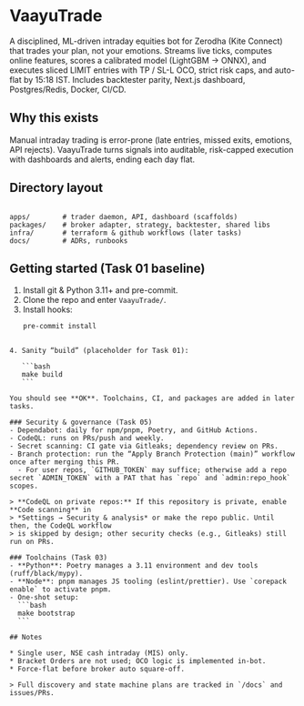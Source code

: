 # VaayuTrade

A disciplined, ML-driven intraday equities bot for Zerodha (Kite Connect) that trades your plan, not your emotions. Streams live ticks, computes online features, scores a calibrated model (LightGBM → ONNX), and executes sliced LIMIT entries with TP / SL-L OCO, strict risk caps, and auto-flat by 15:18 IST. Includes backtester parity, Next.js dashboard, Postgres/Redis, Docker, CI/CD.

## Why this exists
Manual intraday trading is error-prone (late entries, missed exits, emotions, API rejects). VaayuTrade turns signals into auditable, risk-capped execution with dashboards and alerts, ending each day flat.

## Directory layout
```

apps/        # trader daemon, API, dashboard (scaffolds)
packages/    # broker adapter, strategy, backtester, shared libs
infra/       # terraform & github workflows (later tasks)
docs/        # ADRs, runbooks

````

## Getting started (Task 01 baseline)
1) Install git & Python 3.11+ and pre-commit.
2) Clone the repo and enter `VaayuTrade/`.
3) Install hooks:
   ```bash
   pre-commit install
````

4. Sanity “build” (placeholder for Task 01):

   ```bash
   make build
   ```

You should see **OK**. Toolchains, CI, and packages are added in later tasks.

### Security & governance (Task 05)
- Dependabot: daily for npm/pnpm, Poetry, and GitHub Actions.
- CodeQL: runs on PRs/push and weekly.
- Secret scanning: CI gate via Gitleaks; dependency review on PRs.
- Branch protection: run the “Apply Branch Protection (main)” workflow once after merging this PR.
  - For user repos, `GITHUB_TOKEN` may suffice; otherwise add a repo secret `ADMIN_TOKEN` with a PAT that has `repo` and `admin:repo_hook` scopes.

> **CodeQL on private repos:** If this repository is private, enable **Code scanning** in
> *Settings → Security & analysis* or make the repo public. Until then, the CodeQL workflow
> is skipped by design; other security checks (e.g., Gitleaks) still run on PRs.

### Toolchains (Task 03)
- **Python**: Poetry manages a 3.11 environment and dev tools (ruff/black/mypy).
- **Node**: pnpm manages JS tooling (eslint/prettier). Use `corepack enable` to activate pnpm.
- One-shot setup:
  ```bash
  make bootstrap
  ```

## Notes

* Single user, NSE cash intraday (MIS) only.
* Bracket Orders are not used; OCO logic is implemented in-bot.
* Force-flat before broker auto square-off.

> Full discovery and state machine plans are tracked in `/docs` and issues/PRs.

````
